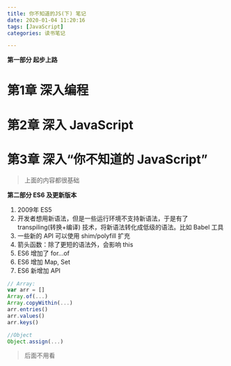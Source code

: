 ```yaml
---
title: 你不知道的JS(下) 笔记
date: 2020-01-04 11:20:16
tags: [JavaScript]
categories: 读书笔记

---
```


**第一部分 起步上路**

# 第1章 深入编程

# 第2章 深入 JavaScript

# 第3章 深入“你不知道的 JavaScript”

>上面的内容都很基础

**第二部分 ES6 及更新版本**

1. 2009年 ES5
2. 开发者想用新语法，但是一些运行环境不支持新语法，于是有了 transpiling(转换+编译) 技术，将新语法转化成低级的语法。比如 Babel 工具
3. 一些新的 API 可以使用 shim/polyfill 扩充
4. 箭头函数：除了更短的语法外，会影响 this
5. ES6 增加了 for...of
6. ES6 增加 Map, Set
7. ES6 新增加 API

```js
// Array:
var arr = []
Array.of(...)
Array.copyWithin(...)
arr.entries()
arr.values()
arr.keys()

//Object
Object.assign(...)
```

>后面不用看


